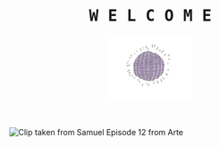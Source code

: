 <h1 align="center"><samp>W  E  L  C  O  M  E</samp></h1>
<p align="center">
  <img width="30%" height="50%" src="discoball.gif" alt="Clip taken from Samuel Episode 12 from Arte">
</p>
<br>
<br>


<!--
**phipno/phipno** is a ✨ _special_ ✨ repository because its `README.md` (this file) appears on your GitHub profile.

Here are some ideas to get you started:

- 🔭 I’m currently working on ...
- 🌱 I’m currently learning ...
- 👯 I’m looking to collaborate on ...
- 🤔 I’m looking for help with ...
- 💬 Ask me about ...
- 📫 How to reach me: ...
- 😄 Pronouns: ...
- ⚡ Fun fact: ...
-->
<div>
  <img src="small_readme.gif" alt="Clip taken from Samuel Episode 12 from Arte">
</div>
